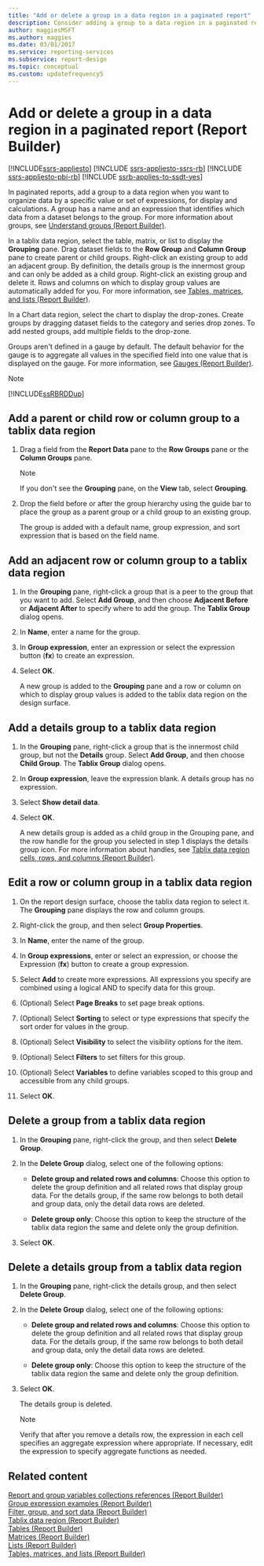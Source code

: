 ```yaml
---
title: "Add or delete a group in a data region in a paginated report"
description: Consider adding a group to a data region in a paginated report. This addition helps organize data by a specific value or set of expressions for display and calculations in Report Builder.
author: maggiesMSFT
ms.author: maggies
ms.date: 03/01/2017
ms.service: reporting-services
ms.subservice: report-design
ms.topic: conceptual
ms.custom: updatefrequency5
---
```

# Add or delete a group in a data region in a paginated report (Report Builder)

[!INCLUDE[ssrs-appliesto](../../includes/ssrs-appliesto.md)] [!INCLUDE [ssrs-appliesto-ssrs-rb](../../includes/ssrs-appliesto-ssrs-rb.md)] [!INCLUDE [ssrs-appliesto-pbi-rb](../../includes/ssrs-appliesto-pbi-rb.md)] [!INCLUDE [ssrb-applies-to-ssdt-yes](../../includes/ssrb-applies-to-ssdt-yes.md)]

In paginated reports, add a group to a data region when you want to organize data by a specific value or set of expressions, for display and calculations. A group has a name and an expression that identifies which data from a dataset belongs to the group. For more information about groups, see [Understand groups &#40;Report Builder&#41;](../../reporting-services/report-design/understanding-groups-report-builder-and-ssrs.md).  
  
 In a tablix data region, select the table, matrix, or list to display the **Grouping** pane. Drag dataset fields to the **Row Group** and **Column Group** pane to create parent or child groups. Right-click an existing group to add an adjacent group. By definition, the details group is the innermost group and can only be added as a child group. Right-click an existing group and delete it. Rows and columns on which to display group values are automatically added for you. For more information, see [Tables, matrices, and lists &#40;Report Builder&#41;](../../reporting-services/report-design/tables-matrices-and-lists-report-builder-and-ssrs.md).  
  
 In a Chart data region, select the chart to display the drop-zones. Create groups by dragging dataset fields to the category and series drop zones. To add nested groups, add multiple fields to the drop-zone.  
  
 Groups aren't defined in a gauge by default. The default behavior for the gauge is to aggregate all values in the specified field into one value that is displayed on the gauge. For more information, see [Gauges &#40;Report Builder&#41;](../../reporting-services/report-design/gauges-report-builder-and-ssrs.md).  
  
> [!NOTE]  
>  [!INCLUDE[ssRBRDDup](../../includes/ssrbrddup-md.md)]  
  
## Add a parent or child row or column group to a tablix data region  
  
1.  Drag a field from the **Report Data** pane to the **Row Groups** pane or the **Column Groups** pane.  
  
    > [!NOTE]  
    >  If you don't see the **Grouping** pane, on the **View** tab, select **Grouping**.  
  
1.  Drop the field before or after the group hierarchy using the guide bar to place the group as a parent group or a child group to an existing group.  
  
     The group is added with a default name, group expression, and sort expression that is based on the field name.  
  
## Add an adjacent row or column group to a tablix data region  
  
1.  In the **Grouping** pane, right-click a group that is a peer to the group that you want to add. Select **Add Group**, and then choose **Adjacent Before** or **Adjacent After** to specify where to add the group. The **Tablix Group** dialog opens.  
  
1.  In **Name**, enter a name for the group.  
  
1.  In **Group expression**, enter an expression or select the expression button (**fx**) to create an expression.  
  
1.  Select **OK**.
  
     A new group is added to the **Grouping** pane and a row or column on which to display group values is added to the tablix data region on the design surface.  
  
## Add a details group to a tablix data region  
  
1.  In the **Grouping** pane, right-click a group that is the innermost child group, but not the **Details** group. Select **Add Group**, and then choose **Child Group**. The **Tablix Group** dialog opens.  
  
1.  In **Group expression**, leave the expression blank. A details group has no expression.  
  
1.  Select **Show detail data**.  
  
1.  Select **OK**.
  
     A new details group is added as a child group in the Grouping pane, and the row handle for the group you selected in step 1 displays the details group icon. For more information about handles, see [Tablix data region cells, rows, and columns &#40;Report Builder&#41;](../../reporting-services/report-design/tablix-data-region-cells-rows-and-columns-report-builder-and-ssrs.md).  
  
## Edit a row or column group in a tablix data region  
  
1.  On the report design surface, choose the tablix data region to select it. The **Grouping** pane displays the row and column groups.  
  
1.  Right-click the group, and then select **Group Properties**.  
  
1.  In **Name**, enter the name of the group.  
  
1.  In **Group expressions**, enter or select an expression, or choose the Expression (**fx**) button to create a group expression.  
  
1.  Select **Add** to create more expressions. All expressions you specify are combined using a logical AND to specify data for this group.  
  
1.  (Optional) Select **Page Breaks** to set page break options.  
  
1.  (Optional) Select **Sorting** to select or type expressions that specify the sort order for values in the group.  
  
1.  (Optional) Select **Visibility** to select the visibility options for the item.  
  
1. (Optional) Select **Filters** to set filters for this group.  
  
1. (Optional) Select **Variables** to define variables scoped to this group and accessible from any child groups.  
  
1. Select **OK**.
  
## Delete a group from a tablix data region  
  
1.  In the **Grouping** pane, right-click the group, and then select **Delete Group**.  
  
1.  In the **Delete Group** dialog, select one of the following options:  
  
    -   **Delete group and related rows and columns**: Choose this option to delete the group definition and all related rows that display group data. For the details group, if the same row belongs to both detail and group data, only the detail data rows are deleted.  
  
    -   **Delete group only**: Choose this option to keep the structure of the tablix data region the same and delete only the group definition.  
  
1.  Select **OK**.
  
## Delete a details group from a tablix data region  
  
1.  In the **Grouping** pane, right-click the details group, and then select **Delete Group**.  
  
1.  In the **Delete Group** dialog, select one of the following options:  
  
    -   **Delete group and related rows and columns**: Choose this option to delete the group definition and all related rows that display group data. For the details group, if the same row belongs to both detail and group data, only the detail data rows are deleted.  
  
    -   **Delete group only**: Choose this option to keep the structure of the tablix data region the same and delete only the group definition.  
  
1.  Select **OK**.
  
     The details group is deleted.  
  
    > [!NOTE]  
    >  Verify that after you remove a details row, the expression in each cell specifies an aggregate expression where appropriate. If necessary, edit the expression to specify aggregate functions as needed.  
  
## Related content 
 [Report and group variables collections references &#40;Report Builder&#41;](../../reporting-services/report-design/built-in-collections-report-and-group-variables-references-report-builder.md)   
 [Group expression examples &#40;Report Builder&#41;](../../reporting-services/report-design/group-expression-examples-report-builder-and-ssrs.md)   
 [Filter, group, and sort data &#40;Report Builder&#41;](../../reporting-services/report-design/filter-group-and-sort-data-report-builder-and-ssrs.md)   
 [Tablix data region &#40;Report Builder&#41;](../../reporting-services/report-design/tablix-data-region-report-builder-and-ssrs.md)   
 [Tables &#40;Report Builder&#41;](../../reporting-services/report-design/tables-report-builder-and-ssrs.md)   
 [Matrices &#40;Report Builder&#41;](../../reporting-services/report-design/create-a-matrix-report-builder-and-ssrs.md)   
 [Lists &#40;Report Builder&#41;](../../reporting-services/report-design/create-invoices-and-forms-with-lists-report-builder-and-ssrs.md)   
 [Tables, matrices, and lists &#40;Report Builder&#41;](../../reporting-services/report-design/tables-matrices-and-lists-report-builder-and-ssrs.md)  
  
  
